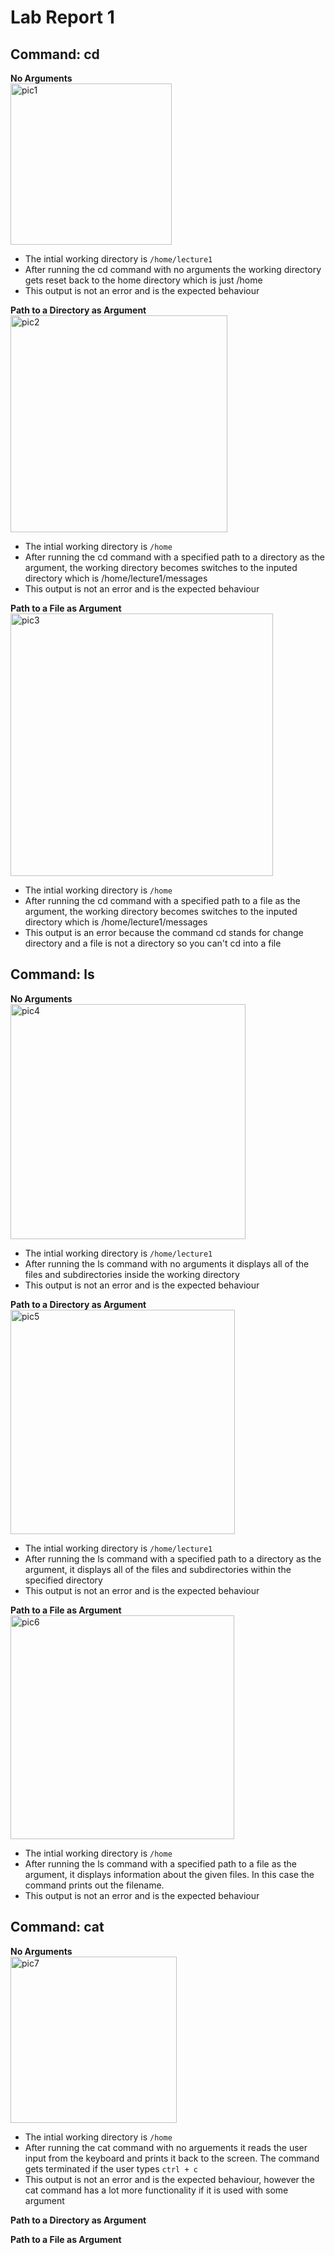 # Lab Report 1

## Command: cd

**No Arguments**</br>
<img width="258" alt="pic1" src="https://github.com/SatvikN/cse15l-lab-reports/assets/108087443/fab1bc42-157f-426e-a964-9443c61fa1f6">
* The intial working directory is `/home/lecture1`
* After running the cd command with no arguments the working directory gets reset back to the home directory which is just /home
* This output is not an error and is the expected behaviour

**Path to a Directory as Argument**</br>
<img width="347" alt="pic2" src="https://github.com/SatvikN/cse15l-lab-reports/assets/108087443/0bea573d-2f17-49be-8872-77bd30d43c6f">
* The intial working directory is `/home`
* After running the cd command with a specified path to a directory as the argument, the working directory becomes switches to the inputed directory which is /home/lecture1/messages
* This output is not an error and is the expected behaviour

**Path to a File as Argument**</br>
<img width="420" alt="pic3" src="https://github.com/SatvikN/cse15l-lab-reports/assets/108087443/6692994a-f5c8-40e7-a52f-93a63af8f25a">
* The intial working directory is `/home`
* After running the cd command with a specified path to a file as the argument, the working directory becomes switches to the inputed directory which is /home/lecture1/messages
* This output is an error because the command cd stands for change directory and a file is not a directory so you can't cd into a file

## Command: ls
**No Arguments**</br>
<img width="376" alt="pic4" src="https://github.com/SatvikN/cse15l-lab-reports/assets/108087443/fc5038d1-fcb7-4c6b-a9ba-d5b5e605cd84">
* The intial working directory is `/home/lecture1`
* After running the ls command with no arguments it displays all of the files and subdirectories inside the working directory
* This output is not an error and is the expected behaviour

**Path to a Directory as Argument**</br>
<img width="359" alt="pic5" src="https://github.com/SatvikN/cse15l-lab-reports/assets/108087443/6d1d74e7-85ab-445c-9dcd-2262ceb3a4e2">
* The intial working directory is `/home/lecture1`
* After running the ls command with a specified path to a directory as the argument, it displays all of the files and subdirectories within the specified directory
* This output is not an error and is the expected behaviour

**Path to a File as Argument**</br>
<img width="358" alt="pic6" src="https://github.com/SatvikN/cse15l-lab-reports/assets/108087443/67c6ed42-c199-4586-aa5a-1ccf73541a7b">
* The intial working directory is `/home`
* After running the ls command with a specified path to a file as the argument, it displays information about the given files. In this case the command prints out the filename.
* This output is not an error and is the expected behaviour

## Command: cat
**No Arguments**</br>
<img width="266" alt="pic7" src="https://github.com/SatvikN/cse15l-lab-reports/assets/108087443/10e4e2d3-756e-497f-99aa-2f8690cd3534">
* The intial working directory is `/home`
* After running the cat command with no arguements it reads the user input from the keyboard and prints it back to the screen. The command gets terminated if the user types `ctrl + c`
* This output is not an error and is the expected behaviour, however the cat command has a lot more functionality if it is used with some argument

**Path to a Directory as Argument**</br>

**Path to a File as Argument**</br>
